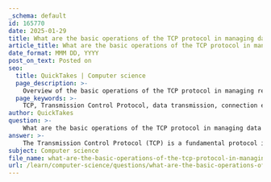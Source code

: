 ```yaml
---
_schema: default
id: 165770
date: 2025-01-29
title: What are the basic operations of the TCP protocol in managing data transmission?
article_title: What are the basic operations of the TCP protocol in managing data transmission?
date_format: MMM DD, YYYY
post_on_text: Posted on
seo:
  title: QuickTakes | Computer science
  page_description: >-
    Overview of the basic operations of the TCP protocol in managing reliable data transmission, including connection establishment, data segmentation, ordered delivery, reliability mechanisms, flow control, congestion control, and error checking.
  page_keywords: >-
    TCP, Transmission Control Protocol, data transmission, connection establishment, three-way handshake, data segmentation, ordered delivery, reliability, acknowledgments, retransmission, flow control, sliding window, congestion control, error checking, connection termination, four-way handshake
author: QuickTakes
question: >-
    What are the basic operations of the TCP protocol in managing data transmission?
answer: >-
    The Transmission Control Protocol (TCP) is a fundamental protocol in the Transport Layer of the Internet Protocol Suite, designed to ensure reliable data transmission between hosts. Here are the basic operations of the TCP protocol in managing data transmission:\n\n1. **Connection Establishment**: TCP is a connection-oriented protocol, meaning it requires a session to be established before any data can be sent. This is typically done using a three-way handshake process, which involves:\n   - The client sending a SYN (synchronize) packet to the server.\n   - The server responding with a SYN-ACK (synchronize-acknowledge) packet.\n   - The client sending an ACK (acknowledge) packet back to the server, completing the connection setup.\n\n2. **Data Segmentation**: TCP divides larger messages into smaller segments to facilitate transmission. Each segment is assigned a sequence number, which helps in reordering the segments at the receiving end.\n\n3. **Ordered Delivery**: TCP ensures that data segments are delivered in the same order they were sent. If segments arrive out of order, TCP will hold the later segments until the missing segments are received.\n\n4. **Reliability**: TCP provides reliable data transmission through:\n   - **Acknowledgments**: The receiver sends back an acknowledgment (ACK) for segments received. If the sender does not receive an ACK within a certain timeframe, it assumes the segment was lost and retransmits it.\n   - **Retransmission**: Lost segments are retransmitted based on the acknowledgment mechanism.\n\n5. **Flow Control**: TCP uses flow control mechanisms to prevent the sender from overwhelming the receiver with too much data at once. This is typically managed using a sliding window protocol, where the sender can only send a certain amount of data (the window size) before needing an acknowledgment from the receiver.\n\n6. **Congestion Control**: TCP implements congestion control algorithms to manage network traffic and avoid congestion. Techniques such as slow start, congestion avoidance, and fast recovery are used to adjust the rate of data transmission based on network conditions.\n\n7. **Connection Termination**: Once data transmission is complete, TCP gracefully terminates the connection using a four-way handshake process, which involves:\n   - One side sending a FIN (finish) packet.\n   - The other side acknowledging with an ACK.\n   - The second side then sending its own FIN packet.\n   - The first side acknowledging this FIN with an ACK.\n\n8. **Error Checking**: Each TCP segment includes a checksum field that is used to verify the integrity of the data. If the checksum does not match, the segment is considered corrupted and is discarded.\n\nIn summary, TCP manages data transmission through a combination of connection establishment, data segmentation, ordered delivery, reliability mechanisms, flow control, congestion control, and error checking, making it suitable for applications where data integrity and order are critical, such as web browsing and email.
subject: Computer science
file_name: what-are-the-basic-operations-of-the-tcp-protocol-in-managing-data-transmission.md
url: /learn/computer-science/questions/what-are-the-basic-operations-of-the-tcp-protocol-in-managing-data-transmission
---
```


&nbsp;